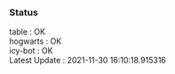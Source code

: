 ### Status


table : OK  
hogwarts : OK  
icy-bot : OK  
Latest Update : 2021-11-30 16:10:18.915316
